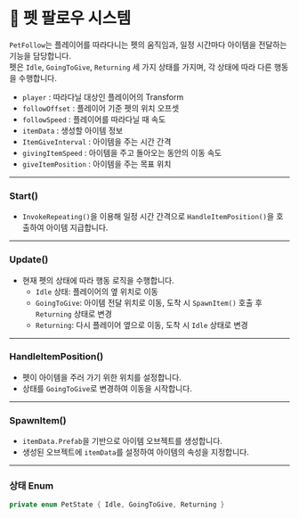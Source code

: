 # 📌 펫 팔로우 시스템 

`PetFollow`는 플레이어를 따라다니는 펫의 움직임과, 일정 시간마다 아이템을 전달하는 기능을 담당합니다.  
펫은 `Idle`, `GoingToGive`, `Returning` 세 가지 상태를 가지며, 각 상태에 따라 다른 행동을 수행합니다.

- `player` : 따라다닐 대상인 플레이어의 Transform  
- `followOffset` : 플레이어 기준 펫의 위치 오프셋  
- `followSpeed` : 플레이어를 따라다닐 때 속도  
- `itemData` : 생성할 아이템 정보  
- `ItemGiveInterval` : 아이템을 주는 시간 간격  
- `givingItemSpeed` : 아이템을 주고 돌아오는 동안의 이동 속도  
- `giveItemPosition` : 아이템을 주는 목표 위치  

---

### Start()

- `InvokeRepeating()`을 이용해 일정 시간 간격으로 `HandleItemPosition()`을 호출하여 아이템 지급합니다.

---

### Update()

- 현재 펫의 상태에 따라 행동 로직을 수행합니다.  
  - `Idle` 상태: 플레이어의 옆 위치로 이동  
  - `GoingToGive`: 아이템 전달 위치로 이동, 도착 시 `SpawnItem()` 호출 후 `Returning` 상태로 변경  
  - `Returning`: 다시 플레이어 옆으로 이동, 도착 시 `Idle` 상태로 변경  

---

### HandleItemPosition()

- 펫이 아이템을 주러 가기 위한 위치를 설정합니다.  
- 상태를 `GoingToGive`로 변경하여 이동을 시작합니다.

---

### SpawnItem()

- `itemData.Prefab`을 기반으로 아이템 오브젝트를 생성합니다.  
- 생성된 오브젝트에 `itemData`를 설정하여 아이템의 속성을 지정합니다.

---

### 상태 Enum

```csharp
private enum PetState { Idle, GoingToGive, Returning }

